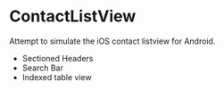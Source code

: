 ContactListView
===============

Attempt to simulate the iOS contact listview for Android.
+ Sectioned Headers
+ Search Bar
+ Indexed table view

 
